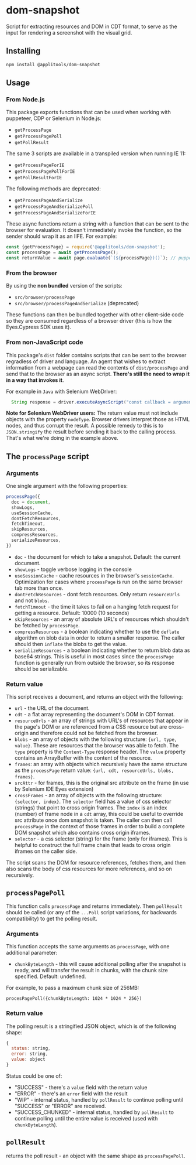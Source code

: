 # dom-snapshot

Script for extracting resources and DOM in CDT format, to serve as the input for rendering a screenshot with the visual grid.

## Installing

```sh
npm install @applitools/dom-snapshot
```

## Usage

### From Node.js

This package exports functions that can be used when working with puppeteer, CDP or Selenium in Node.js:

- `getProcessPage`
- `getProcessPagePoll`
- `getPollResult`

The same 3 scripts are available in a transpiled version when running IE 11:
- `getProcessPageForIE`
- `getProcessPagePollForIE`
- `getPollResultForIE`

The following methods are deprecated:
- `getProcessPageAndSerialize`
- `getProcessPageAndSerializePoll`
- `getProcessPageAndSerializeForIE`

These async functions return a string with a function that can be sent to the browser for evaluation. It doesn't immediately invoke the function, so the sender should wrap it as an IIFE. For example:

```js
const {getProcessPage} = require('@applitools/dom-snapshot');
const processPage = await getProcessPage();
const returnValue = await page.evaluate(`(${processPage})()`); // puppeteer
```

### From the browser

By using the **non bundled** version of the scripts:

- `src/browser/processPage`
- `src/browser/processPageAndSerialize` (deprecated)

These functions can then be bundled together with other client-side code so they are consumed regardless of a browser driver (this is how the Eyes.Cypress SDK uses it).

### From non-JavaScript code

This package's `dist` folder contains scripts that can be sent to the browser regradless of driver and language. An agent that wishes to extract information from a webpage can read the contents of `dist/processPage` and send that to the browser as an async script. **There's still the need to wrap it in a way that invokes it**.

For example in `Java` with Selenium WebDriver:

```java
  String response = driver.executeAsyncScript("const callback = arguments[arguments.length - 1];(" + processPage + ")().then(JSON.stringify).then(callback, function(err) {callback(err.stack || err.toString())})";
```

**Note for Selenium WebDriver users:** The return value must not include objects with the property `nodeType`. Browser drivers interpret those as HTML nodes, and thus corrupt the result. A possible remedy to this is to `JSON.stringify` the result before sending it back to the calling process. That's what we're doing in the example above.

## The `processPage` script

### Arguments

One single argument with the following properties:

```js
processPage({
  doc = document,
  showLogs,
  useSessionCache,
  dontFetchResources,
  fetchTimeout,
  skipResources,
  compressResources,
  serializeResources,
})
```

- `doc` - the document for which to take a snapshot. Default: the current document.
- `showLogs` - toggle verbose logging in the console
- `useSessionCache` - cache resources in the browser's `sessionCache`. Optimization for cases where `processPage` is run on the same browser tab more than once.
- `dontFetchResources` - dont fetch resources. Only return `resourceUrls` and not `blobs`.
- `fetchTimeout` - the time it takes to fail on a hanging fetch request for getting a resource. Default: 10000 (10 seconds)
- `skipResources` - an array of absolute URL's of resources which shouldn't be fetched by `processPage`.
- `compressResources` - a boolean indicating whether to use the `deflate` algorithm on blob data in order to return a smaller response. The caller should then `inflate` the blobs to get the value.
- `serializeResources` - a boolean indicating whether to return blob data as base64 strings. This is useful in most cases since the `processPage` function is generally run from outside the browser, so its response should be serializable.

### Return value

This script receives a document, and returns an object with the following:

- `url` - the URL of the document.
- `cdt` - a flat array representing the document's DOM in CDT format.
- `resourceUrls` - an array of strings with URL's of resources that appear in the page's DOM or are referenced from a CSS resource but are cross-origin and therefore could not be fetched from the browser.
- `blobs` - an array of objects with the following structure: `{url, type, value}`. These are resources that the browser was able to fetch. The `type` property is the `Content-Type` response header. The `value` property contains an ArrayBuffer with the content of the resource.
- `frames`: an array with objects which recursively have the same structure as the `processPage` return value: `{url, cdt, resourceUrls, blobs, frames}`.
- `srcAttr` - for frames, this is the original src attribute on the frame (in use by Selenium IDE Eyes extension)
- `crossFrames` - an array of objects with the following structure: `{selector, index}`. The `selector` field has a value of css selector (strings) that point to cross origin frames. The `index` is an index (number) of frame node in a `cdt` array, this could be useful to override src attribute once dom snapshot is taken. The caller can then call `processPage` in the context of those frames in order to build a complete DOM snapshot which also contains cross origin iframes.
- `selector` - a css selector (string) for the frame (only for iframes). This is helpful to construct the full frame chain that leads to cross origin iframes on the caller side.

The script scans the DOM for resource references, fetches them, and then also scans the body of css resources for more references, and so on recursively.

## `processPagePoll`

This function calls `processPage` and returns immediately. Then `pollResult` should be called (or any of the `...Poll` script variations, for backwards compatibility) to get the polling result.

### Arguments

This function accepts the same arguments as `processPage`, with one additional parameter:

- `chunkByteLength` - this will cause additional polling after the snapshot is ready, and will transfer the result in chunks, with the chunk size specified. Default: undefined.

For example, to pass a maximum chunk size of 256MB:

```
procesPagePoll({chunkByteLength: 1024 * 1024 * 256})
```

### Return value

The polling result is a stringified JSON object, which is of the following shape:

```js
{
  status: string,
  error: string,
  value: object
}
```

Status could be one of:

- "SUCCESS" - there's a `value` field with the return value
- "ERROR" - there's an `error` field with the result
- "WIP" - internal status, handled by `pollResult` to continue polling until "SUCCESS" or "ERROR" are received.
- "SUCCESS_CHUNKED" - internal status, handled by `pollResult` to continue polling until the entire value is received (used with `chunkByteLength`).

## `pollResult`

returns the poll result - an object with the same shape as `processPagePoll`.

